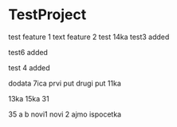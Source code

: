 # TestProject
test
feature 1 text
feature 2 test
14ka
test3 added

test6 added

test 4 added

dodata 7ica prvi put
drugi put
11ka

13ka
15ka
31

35
a
b
novi1
novi 2
ajmo ispocetka